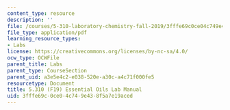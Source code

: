 ```yaml
---
content_type: resource
description: ''
file: /courses/5-310-laboratory-chemistry-fall-2019/3fffe69c0ce04c749e438f5a7e19aced_MIT5_310F19_Lab3.pdf
file_type: application/pdf
learning_resource_types:
- Labs
license: https://creativecommons.org/licenses/by-nc-sa/4.0/
ocw_type: OCWFile
parent_title: Labs
parent_type: CourseSection
parent_uid: a3e5e4c2-e038-520e-a30c-a4c71f000fe5
resourcetype: Document
title: 5.310 (F19) Essential Oils Lab Manual
uid: 3fffe69c-0ce0-4c74-9e43-8f5a7e19aced
---
```

